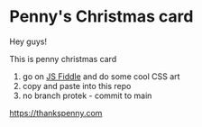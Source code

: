 # Penny's Christmas card

Hey guys! 

This is penny christmas card

1. go on [JS Fiddle](https://jsfiddle.net/) and do some cool CSS art
2. copy and paste into this repo
3. no branch protek - commit to main


https://thankspenny.com
